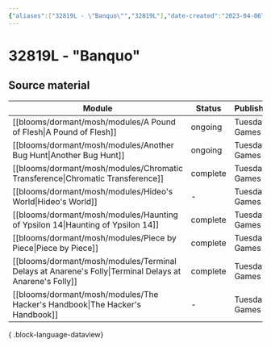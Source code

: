 ```yaml
---
{"aliases":["32819L - \"Banquo\"","32819L"],"date-created":"2023-04-06T19:23","date-modified":"2023-04-22T14:46","dg-publish":true,"tags":["mosh","mosh/locations/cluster"],"title":"32819L - \"Banquo\"","up":"[[clusters]]","permalink":"/blooms/dormant/mosh/32819-l/","dgPassFrontmatter":true,"updated":"2023-04-22T14:46"}
---
```



# 32819L - "Banquo"

## Source material

| Module                                                                                                    | Status   | Publisher/Creator    |
| --------------------------------------------------------------------------------------------------------- | -------- | -------------------- |
| [[blooms/dormant/mosh/modules/A Pound of Flesh\|A Pound of Flesh]]                                     | ongoing  | Tuesday Knight Games |
| [[blooms/dormant/mosh/modules/Another Bug Hunt\|Another Bug Hunt]]                                     | ongoing  | Tuesday Knight Games |
| [[blooms/dormant/mosh/modules/Chromatic Transference\|Chromatic Transference]]                         | complete | Tuesday Knight Games |
| [[blooms/dormant/mosh/modules/Hideo's World\|Hideo's World]]                                           | \-       | Tuesday Knight Games |
| [[blooms/dormant/mosh/modules/Haunting of Ypsilon 14\|Haunting of Ypsilon 14]]                         | complete | Tuesday Knight Games |
| [[blooms/dormant/mosh/modules/Piece by Piece\|Piece by Piece]]                                         | complete | Tuesday Knight Games |
| [[blooms/dormant/mosh/modules/Terminal Delays at Anarene's Folly\|Terminal Delays at Anarene's Folly]] | complete | Tuesday Knight Games |
| [[blooms/dormant/mosh/modules/The Hacker's Handbook\|The Hacker's Handbook]]                           | \-       | Tuesday Knight Games |

{ .block-language-dataview}
